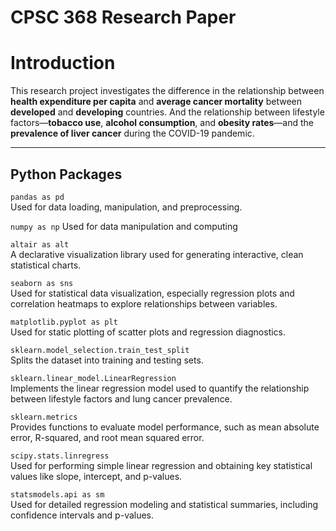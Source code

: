 # CPSC 368 Research Paper

# Introduction

This research project investigates the difference in the relationship between **health expenditure per capita** and **average cancer mortality** between **developed** and **developing** countries. And the relationship between lifestyle factors—**tobacco use**, **alcohol consumption**, and **obesity rates**—and the **prevalence of liver cancer** during the COVID-19 pandemic. 

---

## Python Packages

`pandas as pd`  
  Used for data loading, manipulation, and preprocessing. 
  
`numpy as np`
  Used for data manipulation and computing
  
`altair as alt`  
  A declarative visualization library used for generating interactive, clean statistical charts. 
  
`seaborn as sns`  
  Used for statistical data visualization, especially regression plots and correlation heatmaps to explore relationships between variables.

`matplotlib.pyplot as plt`  
  Used for static plotting of scatter plots and regression diagnostics. 

`sklearn.model_selection.train_test_split`  
  Splits the dataset into training and testing sets.

`sklearn.linear_model.LinearRegression`  
  Implements the linear regression model used to quantify the relationship between lifestyle factors and lung cancer prevalence.

`sklearn.metrics`  
  Provides functions to evaluate model performance, such as mean absolute error, R-squared, and root mean squared error.

`scipy.stats.linregress`  
  Used for performing simple linear regression and obtaining key statistical values like slope, intercept, and p-values.
  
`statsmodels.api as sm`  
  Used for detailed regression modeling and statistical summaries, including confidence intervals and p-values.
